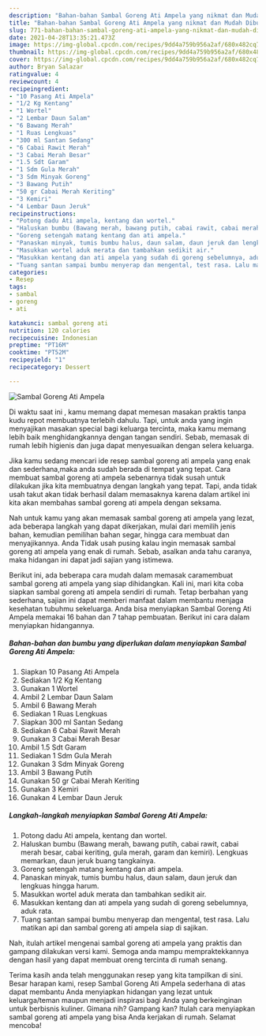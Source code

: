 ```yaml
---
description: "Bahan-bahan Sambal Goreng Ati Ampela yang nikmat dan Mudah Dibuat"
title: "Bahan-bahan Sambal Goreng Ati Ampela yang nikmat dan Mudah Dibuat"
slug: 771-bahan-bahan-sambal-goreng-ati-ampela-yang-nikmat-dan-mudah-dibuat
date: 2021-04-28T13:35:21.473Z
image: https://img-global.cpcdn.com/recipes/9dd4a759b956a2af/680x482cq70/sambal-goreng-ati-ampela-foto-resep-utama.jpg
thumbnail: https://img-global.cpcdn.com/recipes/9dd4a759b956a2af/680x482cq70/sambal-goreng-ati-ampela-foto-resep-utama.jpg
cover: https://img-global.cpcdn.com/recipes/9dd4a759b956a2af/680x482cq70/sambal-goreng-ati-ampela-foto-resep-utama.jpg
author: Bryan Salazar
ratingvalue: 4
reviewcount: 4
recipeingredient:
- "10 Pasang Ati Ampela"
- "1/2 Kg Kentang"
- "1 Wortel"
- "2 Lembar Daun Salam"
- "6 Bawang Merah"
- "1 Ruas Lengkuas"
- "300 ml Santan Sedang"
- "6 Cabai Rawit Merah"
- "3 Cabai Merah Besar"
- "1.5 Sdt Garam"
- "1 Sdm Gula Merah"
- "3 Sdm Minyak Goreng"
- "3 Bawang Putih"
- "50 gr Cabai Merah Keriting"
- "3 Kemiri"
- "4 Lembar Daun Jeruk"
recipeinstructions:
- "Potong dadu Ati ampela, kentang dan wortel."
- "Haluskan bumbu (Bawang merah, bawang putih, cabai rawit, cabai merah besar, cabai keriting, gula merah, garam dan kemiri). Lengkuas memarkan, daun jeruk buang tangkainya."
- "Goreng setengah matang kentang dan ati ampela."
- "Panaskan minyak, tumis bumbu halus, daun salam, daun jeruk dan lengkuas hingga harum."
- "Masukkan wortel aduk merata dan tambahkan sedikit air."
- "Masukkan kentang dan ati ampela yang sudah di goreng sebelumnya, aduk rata."
- "Tuang santan sampai bumbu menyerap dan mengental, test rasa. Lalu matikan api dan sambal goreng ati ampela siap di sajikan."
categories:
- Resep
tags:
- sambal
- goreng
- ati

katakunci: sambal goreng ati 
nutrition: 120 calories
recipecuisine: Indonesian
preptime: "PT16M"
cooktime: "PT52M"
recipeyield: "1"
recipecategory: Dessert

---
```



![Sambal Goreng Ati Ampela](https://img-global.cpcdn.com/recipes/9dd4a759b956a2af/680x482cq70/sambal-goreng-ati-ampela-foto-resep-utama.jpg)

Di waktu  saat ini , kamu memang dapat memesan masakan praktis tanpa kudu repot membuatnya terlebih dahulu. Tapi, untuk anda yang ingin menyajikan masakan special bagi keluarga tercinta, maka kamu memang lebih baik menghidangkannya dengan tangan sendiri. Sebab, memasak di rumah lebih higienis dan juga dapat menyesuaikan dengan selera keluarga.

Jika kamu sedang mencari ide resep sambal goreng ati ampela yang enak dan sederhana,maka anda sudah berada di tempat yang tepat. Cara membuat sambal goreng ati ampela  sebenarnya tidak susah untuk dilakukan jika kita membuatnya dengan langkah yang tepat. Tapi, anda tidak usah takut akan tidak berhasil dalam memasaknya 
karena dalam artikel ini kita akan membahas sambal goreng ati ampela dengan seksama.  



Nah untuk kamu yang akan memasak sambal goreng ati ampela yang lezat, ada beberapa langkah yang dapat dikerjakan, mulai dari memilih jenis bahan, kemudian pemilihan bahan segar, hingga cara membuat dan menyajikannya. Anda Tidak usah pusing kalau ingin memasak sambal goreng ati ampela yang enak di rumah. Sebab, asalkan anda  tahu caranya, maka hidangan ini dapat jadi sajian yang istimewa.

Berikut ini, ada beberapa cara mudah dalam memasak caramembuat sambal goreng ati ampela yang siap dihidangkan. Kali ini, mari kita coba siapkan sambal goreng ati ampela sendiri di rumah. Tetap berbahan yang sederhana, sajian ini dapat memberi manfaat dalam membantu menjaga kesehatan tubuhmu sekeluarga. Anda bisa menyiapkan Sambal Goreng Ati Ampela memakai 16 bahan dan 7 tahap pembuatan. Berikut ini cara dalam menyiapkan hidangannya.

<!--inarticleads1-->

##### Bahan-bahan dan bumbu yang diperlukan dalam menyiapkan Sambal Goreng Ati Ampela:

1. Siapkan 10 Pasang Ati Ampela
1. Sediakan 1/2 Kg Kentang
1. Gunakan 1 Wortel
1. Ambil 2 Lembar Daun Salam
1. Ambil 6 Bawang Merah
1. Sediakan 1 Ruas Lengkuas
1. Siapkan 300 ml Santan Sedang
1. Sediakan 6 Cabai Rawit Merah
1. Gunakan 3 Cabai Merah Besar
1. Ambil 1.5 Sdt Garam
1. Sediakan 1 Sdm Gula Merah
1. Gunakan 3 Sdm Minyak Goreng
1. Ambil 3 Bawang Putih
1. Gunakan 50 gr Cabai Merah Keriting
1. Gunakan 3 Kemiri
1. Gunakan 4 Lembar Daun Jeruk




<!--inarticleads2-->

##### Langkah-langkah menyiapkan Sambal Goreng Ati Ampela:

1. Potong dadu Ati ampela, kentang dan wortel.
1. Haluskan bumbu (Bawang merah, bawang putih, cabai rawit, cabai merah besar, cabai keriting, gula merah, garam dan kemiri). Lengkuas memarkan, daun jeruk buang tangkainya.
1. Goreng setengah matang kentang dan ati ampela.
1. Panaskan minyak, tumis bumbu halus, daun salam, daun jeruk dan lengkuas hingga harum.
1. Masukkan wortel aduk merata dan tambahkan sedikit air.
1. Masukkan kentang dan ati ampela yang sudah di goreng sebelumnya, aduk rata.
1. Tuang santan sampai bumbu menyerap dan mengental, test rasa. Lalu matikan api dan sambal goreng ati ampela siap di sajikan.




Nah, itulah artikel mengenai  sambal goreng ati ampela  yang praktis dan gampang dilakukan versi kami. Semoga anda mampu mempraktekkannya dengan hasil yang dapat membuat oreng tercinta di rumah senang. 

Terima kasih anda telah menggunakan resep yang kita tampilkan di sini. Besar harapan kami, resep  Sambal Goreng Ati Ampela sederhana di atas dapat membantu Anda menyiapkan hidangan yang lezat untuk keluarga/teman maupun menjadi inspirasi bagi Anda yang berkeinginan untuk berbisnis kuliner. Gimana nih? Gampang kan? Itulah cara menyiapkan sambal goreng ati ampela yang bisa Anda kerjakan di rumah. Selamat mencoba!

